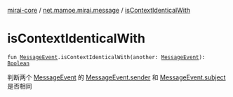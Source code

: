 [mirai-core](../index.md) / [net.mamoe.mirai.message](index.md) / [isContextIdenticalWith](./is-context-identical-with.md)

# isContextIdenticalWith

`fun `[`MessageEvent`](-message-event/index.md)`.isContextIdenticalWith(another: `[`MessageEvent`](-message-event/index.md)`): `[`Boolean`](https://kotlinlang.org/api/latest/jvm/stdlib/kotlin/-boolean/index.html)

判断两个 [MessageEvent](-message-event/index.md) 的 [MessageEvent.sender](-message-event/sender.md) 和 [MessageEvent.subject](-message-event/subject.md) 是否相同

